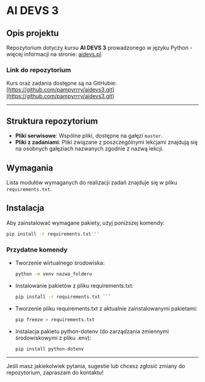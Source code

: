 # AI DEVS 3

## Opis projektu

Repozytorium dotyczy kursu **AI DEVS 3** prowadzonego w języku Python - więcej informacji na stronie: [aidevs.pl](https://www.aidevs.pl/).

### Link do repozytorium

Kurs oraz zadania dostępne są na GitHubie: [https://github.com/pampyrrry/aidevs3.git](https://github.com/pampyrrry/aidevs3.git)

---

## Struktura repozytorium

- **Pliki serwisowe**: Wspólne pliki, dostępne na gałęzi `master`.
- **Pliki z zadaniami**: Pliki związane z poszczególnymi lekcjami znajdują się na osobnych gałęziach nazwanych zgodnie z nazwą lekcji.

## Wymagania

Lista modułów wymaganych do realizacji zadań znajduje się w pliku `requirements.txt`.

## Instalacja

Aby zainstalować wymagane pakiety, użyj poniższej komendy:

```bash
pip install -r requirements.txt''' 
```

### Przydatne komendy

- Tworzenie wirtualnego środowiska:
  
  ```bash
  python -m venv nazwa_folderu 
  ```
  
- Instalowanie pakietów z pliku requirements.txt:
  
  ```bash
  pip install -r requirements.txt ```
  ```
  
- Tworzenie pliku requirements.txt z aktualnie zainstalowanymi pakietami:
  
  ```bash
  pip freeze > requirements.txt
  ```
  
- Instalacja pakietu python-dotenv (do zarządzania zmiennymi środowiskowymi z pliku .env):
  
  ```bash
  pip install python-dotenv
  ```
  

---

Jeśli masz jakiekolwiek pytania, sugestie lub chcesz zgłosić zmiany do repozytorium, zapraszam do kontaktu!
